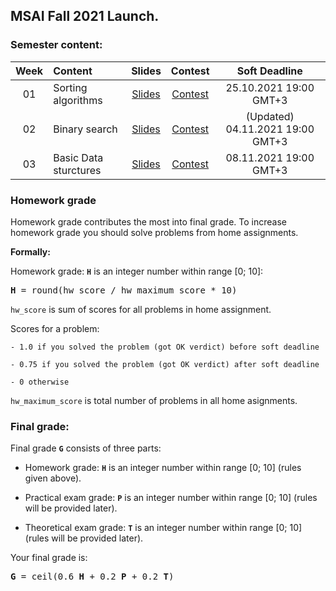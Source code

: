 ## MSAI Fall 2021 Launch.

### Semester content:

| Week   | Content                | Slides                                                                         | Contest                                                     | Soft Deadline          |
|:------:|:-----------------------|:------------------------------------------------------------------------------:|:-----------------------------------------------------------:|:----------------------:|
| 01     | Sorting algorithms     | [Slides](../master/week01_sorting_algorithms/MSAI.2021.Algo.W01.slides.pdf)    | [Contest](https://contest.yandex.ru/contest/29728/?lang=en) | 25.10.2021 19:00 GMT+3 |
| 02     | Binary search          | [Slides](../master/week02_binary_search/MSAI.2021.Algo.W02.slides.pdf)         | [Contest](https://contest.yandex.ru/contest/30878/?lang=en) | (Updated) 04.11.2021 19:00 GMT+3 |
| 03     | Basic Data sturctures  | [Slides](../master/week03_basic_data_structures/MSAI.2021.Algo.W03.slides.pdf) | [Contest](https://contest.yandex.ru/contest/31044/?lang=en) | 08.11.2021 19:00 GMT+3 |
<!---                                                                                                                                                                          
| 04     | Dynamic programming    | [Slides](../master/week01_sorting_algorithms/MSAI.2021.Algo.W04.slides.pdf)    | [Contest](https://contest.yandex.ru/contest/<ID>/?lang=en)  | 15.11.2021 19:00 GMT+3 |
| 05     | Knapsack problem       | [Slides](../master/week01_sorting_algorithms/MSAI.2021.Algo.W05.slides.pdf)    | [Contest](https://contest.yandex.ru/contest/<ID>/?lang=en)  | 22.11.2021 19:00 GMT+3 |
| 06     | KMP & Heap             | [Slides](../master/week01_sorting_algorithms/MSAI.2021.Algo.W06.slides.pdf)    | [Contest](https://contest.yandex.ru/contest/<ID>/?lang=en)  | 29.11.2021 19:00 GMT+3 |
| 07     | DFS & BFS              | [Slides](../master/week01_sorting_algorithms/MSAI.2021.Algo.W07.slides.pdf)    | [Contest](https://contest.yandex.ru/contest/<ID>/?lang=en)  | 06.12.2021 19:00 GMT+3 |
| 08     | Shortest paths         | [Slides](../master/week01_sorting_algorithms/MSAI.2021.Algo.W08.slides.pdf)    | [Contest](https://contest.yandex.ru/contest/<ID>/?lang=en)  | 13.12.2021 19:00 GMT+3 |
| 09     | RSQ & RMQ              | [Slides](../master/week01_sorting_algorithms/MSAI.2021.Algo.W09.slides.pdf)    | [Contest](https://contest.yandex.ru/contest/<ID>/?lang=en)  | 20.12.2021 19:00 GMT+3 |
| 10     | Hashing                | [Slides](../master/week01_sorting_algorithms/MSAI.2021.Algo.W10.slides.pdf)    | [Contest](https://contest.yandex.ru/contest/<ID>/?lang=en)  | 27.12.2021 19:00 GMT+3 |
| 11     | Binary Search Tree     | [Slides](../master/week01_sorting_algorithms/MSAI.2021.Algo.W11.slides.pdf)    | None                                                        | None                   |
--->

<!--- Strict deadline for all home assignments is 25.01.2021 20:00 GMT+3. --->

<!---
### Exams:

You will have **practical** and **theoretical** exams.

**Practical exam** problems and rules will be shared <date>. Strict deadline for practical exam submissions is <date>

Information about **theoretical exam** can be found [here](<link>).
--->

### Homework grade
Homework grade contributes the most into final grade. To increase homework grade you should solve problems from home assignments.

**Formally:**

Homework grade: **`H`** is an integer number within range [0; 10]:
<pre><b>H</b> = round(hw_score / hw_maximum_score * 10)</pre>

`hw_score` is sum of scores for all problems in home assignment.

Scores for a problem:

    - 1.0 if you solved the problem (got OK verdict) before soft deadline
    
    - 0.75 if you solved the problem (got OK verdict) after soft deadline
    
    - 0 otherwise

`hw_maximum_score` is total number of problems in all home asignments.


### Final grade:
Final grade **`G`** consists of three parts:

- Homework grade: **`H`** is an integer number within range [0; 10] (rules given above).

- Practical exam grade: **`P`** is an integer number within range [0; 10] (rules will be provided later).

- Theoretical exam grade: **`T`** is an integer number within range [0; 10] (rules will be provided later).

Your final grade is:
<pre><b>G</b> = ceil(0.6 <b>H</b> + 0.2 <b>P</b> + 0.2 <b>T</b>)</pre>
